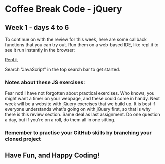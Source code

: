 # Coffee Break Code - jQuery
## Week 1 - days 4 to 6

To continue on with the review for this week, here are some callback functions that you can try out. Run them on a web-based IDE, like repl.it to see it run instantly in the browser:

[Repl.it](https://repl.it/languages/)

Search "JavaScript" in the top search bar to get started. 

### Notes about these JS exercises:

Fear not! I have not forgotten about practical exercises. Who knows, you might want a timer on your webpage, and these could come in handy. Next week will be a website with jQuery exercises that we build up. It is best if everyone understands what's going on with jQuery first, so that is why there is this review section. Same deal as last assignment. Do one question a day, but if you're on a roll, do them all in one sitting. 

### Remember to practise your GitHub skills by branching your cloned project

## Have Fun, and Happy Coding!
